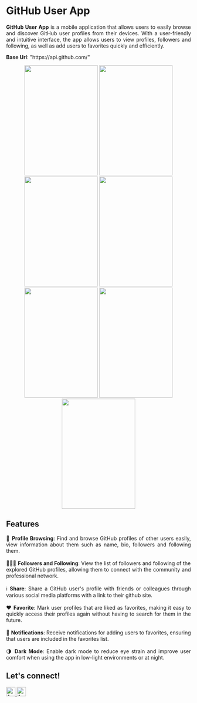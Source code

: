 <h1>GitHub User App</h1>

<p align="justify">
<b>GitHub User App</b> is a mobile application that allows users to easily browse and discover GitHub user profiles from their devices. With a user-friendly and intuitive interface, the app allows users to view profiles, followers and following, as well as add users to favorites quickly and efficiently.
</p>

<p><b>Base Url</b>: "https://api.github.com/"</p>

<p align="center">
  <img src="https://github.com/anisanurjanah/GitHub-User-App/assets/74089025/08b08816-93fc-4781-be11-6bd39cab87cc" width=200 height=300>
  <img src="https://github.com/anisanurjanah/GitHub-User-App/assets/74089025/cefb2524-8872-48fc-b396-91bc2de6a704" width=200 height=300>
  <img src="https://github.com/anisanurjanah/GitHub-User-App/assets/74089025/c973015c-50bb-4e5c-89ba-59221b92a1c2" width=200 height=300>
  <img src="https://github.com/anisanurjanah/GitHub-User-App/assets/74089025/78aa2401-e8e7-40b7-916f-6bf304ae6959" width=200 height=300>
  <img src="https://github.com/anisanurjanah/GitHub-User-App/assets/74089025/5fec51e3-b0c9-4832-9894-0f4c70830a31" width=200 height=300>
  <img src="https://github.com/anisanurjanah/GitHub-User-App/assets/74089025/bc309fc5-766c-4baa-b3e5-767b243a721d" width=200 height=300>
  <img src="https://github.com/anisanurjanah/GitHub-User-App/assets/74089025/20f3a759-b2d9-4984-ba27-25d70605fc2c" width=200 height=300>
</p>

<h2>Features</h2>
<p align="justify">
  🤵 <b>Profile Browsing</b>: Find and browse GitHub profiles of other users easily, view information about them such as name, bio, followers and following them.
  </br></br>
  🧑‍🤝‍🧑 <b>Followers and Following</b>: View the list of followers and following of the explored GitHub profiles, allowing them to connect with the community and professional network.
  </br></br>
  ℹ️  <b>Share</b>: Share a GitHub user's profile with friends or colleagues through various social media platforms with a link to their github site.
  </br></br>
❤️ <b>Favorite</b>: Mark user profiles that are liked as favorites, making it easy to quickly access their profiles again without having to search for them in the future.
  </br></br>
📓 <b>Notifications</b>: Receive notifications for adding users to favorites, ensuring that users are included in the favorites list.
  </br></br>
🌗 <b>Dark Mode</b>: Enable dark mode to reduce eye strain and improve user comfort when using the app in low-light environments or at night.
</p>

<h2>Let's connect!</h2>
<a href="https://www.instagram.com/nissxxse/">
  <img src="https://img.shields.io/badge/Instagram-@nissxxse-orange?&logo=instagram&logoColor=white" height=25 alt="Anisa's Instagram" />
</a>
<a href="https://www.linkedin.com/in/anisanurjanah/">
  <img src="https://img.shields.io/badge/LinkedIn-Anisa%20Nurjanah-orange?&logo=linkedin&logoColor=white" height=25 alt="Anisa's LinkedIn" />
</a>
